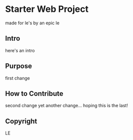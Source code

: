 # Starter Web Project

made for le's by an epic le

## Intro

here's an intro

## Purpose

first change 

## How to Contribute

second change
yet another change...
hoping this is the last!

## Copyright

LE
